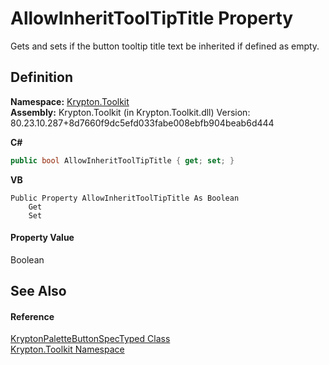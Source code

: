 # AllowInheritToolTipTitle Property


Gets and sets if the button tooltip title text be inherited if defined as empty.



## Definition
**Namespace:** <a href="79d2eac2-21f4-54ff-7552-b20c33c30600.md">Krypton.Toolkit</a>  
**Assembly:** Krypton.Toolkit (in Krypton.Toolkit.dll) Version: 80.23.10.287+8d7660f9dc5efd033fabe008ebfb904beab6d444

**C#**
``` C#
public bool AllowInheritToolTipTitle { get; set; }
```
**VB**
``` VB
Public Property AllowInheritToolTipTitle As Boolean
	Get
	Set
```



#### Property Value
Boolean

## See Also


#### Reference
<a href="5f3a7c38-a4fb-0fde-2e1a-92d9016bfd1b.md">KryptonPaletteButtonSpecTyped Class</a>  
<a href="79d2eac2-21f4-54ff-7552-b20c33c30600.md">Krypton.Toolkit Namespace</a>  
